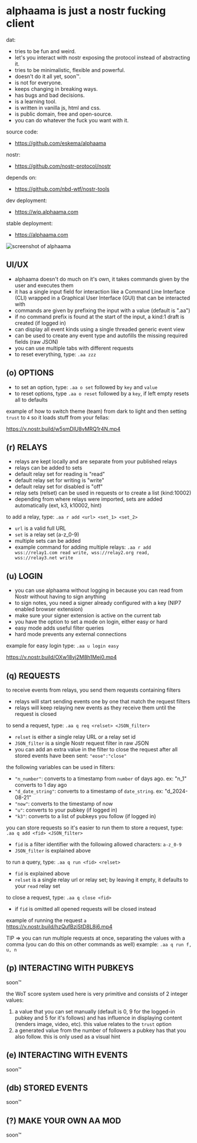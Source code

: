 # alphaama is just a nostr fucking client

dat:
- tries to be fun and weird.
- let's you interact with nostr exposing the protocol instead of abstracting it.
- tries to be minimalistic, flexible and powerful.
- doesn't do it all yet, soon™.
- is not for everyone.
- keeps changing in breaking ways.
- has bugs and bad decisions.
- is a learning tool.
- is written in vanilla js, html and css.
- is public domain, free and open-source.
- you can do whatever the fuck you want with it.

source code:
- https://github.com/eskema/alphaama

nostr:
- https://github.com/nostr-protocol/nostr

depends on:
- https://github.com/nbd-wtf/nostr-tools

dev deployment:
- https://wip.alphaama.com

stable deployment:
- https://alphaama.com


![screenshot of alphaama](https://i.nostr.build/XyflANm8pOEQUHI6.jpg)


## UI/UX

- alphaama doesn't do much on it's own, it takes commands given by the user and executes them
- it has a single input field for interaction like a Command Line Interface (CLI) wrapped in a Graphical User Interface (GUI) that can be interacted with
- commands are given by prefixing the input with a value (default is ".aa")
- if no command prefix is found at the start of the input, a kind:1 draft is created (if logged in)
- can display all event kinds using a single threaded generic event view
- can be used to create any event type and autofills the missing required fields (raw JSON)
- you can use multiple tabs with different requests
- to reset everything, type: `.aa zzz`

## (o) OPTIONS

- to set an option, type: `.aa o set` followed by `key` and `value`
- to reset options, type `.aa o reset` followed by a `key`, if left empty resets all to defaults

example of how to switch theme (team) from dark to light and then setting `trust` to `4` so it loads stuff from your fellas:

https://v.nostr.build/w5smDlU8vMRQ1r4N.mp4


## (r) RELAYS

- relays are kept locally and are separate from your published relays
- relays can be added to sets
- default relay set for reading is "read"
- default relay set for writing is "write"
- default relay set for disabled is "off"
- relay sets (relset) can be used in requests or to create a list (kind:10002)
- depending from where relays were imported, sets are added automatically (ext, k3, k10002, hint)

to add a relay, type: `.aa r add <url> <set_1> <set_2>`
- `url` is a valid full URL
- `set` is a relay set (a-z_0-9) 
- multiple sets can be added
- example command for adding multiple relays: `.aa r add wss://relay1.com read write, wss://relay2.org read, wss://relay3.net write`


## (u) LOGIN

- you can use alphaama without logging in because you can read from Nostr without having to sign anything
- to sign notes, you need a signer already configured with a key (NIP7 enabled browser extension)
- make sure your signer extension is active on the current tab
- you have the option to set a mode on login, either easy or hard
- easy mode adds useful filter queries
- hard mode prevents any external connections

example for easy login type: `.aa u login easy`

https://v.nostr.build/OXw18vj2M8h1Mei0.mp4


## (q) REQUESTS

to receive events from relays, you send them requests containing filters
- relays will start sending events one by one that match the request filters
- relays will keep relaying new events as they receive them until the request is closed

to send a request, type: `.aa q req <relset> <JSON_filter>`
- `relset` is either a single relay URL or a relay set id
- `JSON_filter` is a single Nostr request filter in raw JSON
- you can add an extra value in the filter to close the request after all stored events have been sent: `"eose":"close"`

the following variables can be used in filters:
- `"n_number"`: converts to a timestamp from `number` of days ago. ex: "n_1" converts to 1 day ago
- `"d_date_string"`: converts to a timestamp of `date_string`. ex: "d_2024-08-21"
- `"now"`: converts to the timestamp of now
- `"u"`: converts to your pubkey (if logged in)
- `"k3"`: converts to a list of pubkeys you follow (if logged in)

you can store requests so it's easier to run them
to store a request, type: `.aa q add <fid> <JSON_filter>`
- `fid` is a filter identifier with the following allowed characters:  `a-z_0-9`
- `JSON_filter` is explained above

to run a query, type: `.aa q run <fid> <relset>` 
- `fid` is explained above
- `relset` is a single relay url or relay set; by leaving it empty, it defaults to your `read` relay set

to close a request, type: `.aa q close <fid>`
- if `fid` is omitted all opened requests will be closed instead

example of running the request `a` 
https://v.nostr.build/hzQufBzjStD8L8j6.mp4

TIP => you can run multiple requests at once, separating the values with a comma (you can do this on other commands as well)
example: `.aa q run f, u, n`


## (p) INTERACTING WITH PUBKEYS 

soon™

the WoT score system used here is very primitive and consists of 2 integer values: 
1. a value that you can set manually (default is 0, 9 for the logged-in pubkey and 5 for it's follows) and has influence in displaying content (renders image, video, etc). this value relates to the `trust` option
2. a generated value from the number of followers a pubkey has that you also follow. this is only used as a visual hint


## (e) INTERACTING WITH EVENTS 

soon™


## (db) STORED EVENTS 

soon™

## (?) MAKE YOUR OWN AA MOD 

soon™